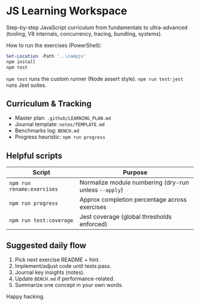 # JS Learning Workspace

Step-by-step JavaScript curriculum from fundamentals to ultra-advanced (tooling, V8 internals, concurrency, tracing, bundling, systems).

How to run the exercises (PowerShell):

```powershell
Set-Location -Path '..\campjs'
npm install
npm test
```

`npm test` runs the custom runner (Node assert style). `npm run test:jest` runs Jest suites.

## Curriculum & Tracking

- Master plan: `.github/LEARNING_PLAN.md`
- Journal template: `notes/TEMPLATE.md`
- Benchmarks log: `BENCH.md`
- Progress heuristic: `npm run progress`

## Helpful scripts

| Script | Purpose |
|--------|---------|
| `npm run rename:exercises` | Normalize module numbering (dry-run unless `--apply`) |
| `npm run progress` | Approx completion percentage across exercises |
| `npm run test:coverage` | Jest coverage (global thresholds enforced) |

## Suggested daily flow

1. Pick next exercise README + hint.
2. Implement/adjust code until tests pass.
3. Journal key insights (notes).
4. Update `BENCH.md` if performance-related.
5. Summarize one concept in your own words.

Happy hacking.
